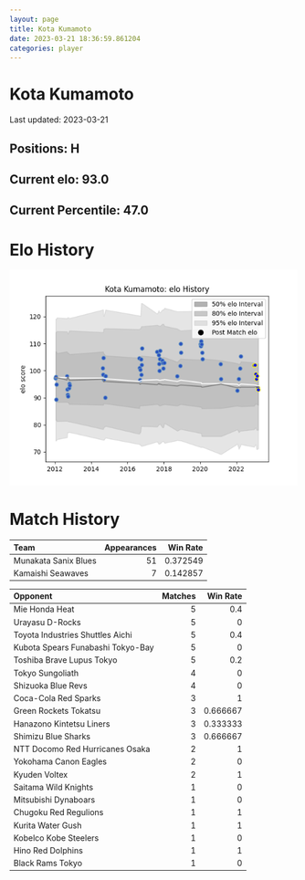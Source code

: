 ```yaml
---  
layout: page  
title: Kota Kumamoto  
date: 2023-03-21 18:36:59.861204  
categories: player  
---
```

# Kota Kumamoto


Last updated: 2023-03-21
## Positions: H

## Current elo: 93.0

## Current Percentile: 47.0

# Elo History


![elo history](history_KotaKumamoto.png)
# Match History


| Team                 |   Appearances |   Win Rate |
|:---------------------|--------------:|-----------:|
| Munakata Sanix Blues |            51 |   0.372549 |
| Kamaishi Seawaves    |             7 |   0.142857 |

| Opponent                          |   Matches |   Win Rate |
|:----------------------------------|----------:|-----------:|
| Mie Honda Heat                    |         5 |   0.4      |
| Urayasu D-Rocks                   |         5 |   0        |
| Toyota Industries Shuttles Aichi  |         5 |   0.4      |
| Kubota Spears Funabashi Tokyo-Bay |         5 |   0        |
| Toshiba Brave Lupus Tokyo         |         5 |   0.2      |
| Tokyo Sungoliath                  |         4 |   0        |
| Shizuoka Blue Revs                |         4 |   0        |
| Coca-Cola Red Sparks              |         3 |   1        |
| Green Rockets Tokatsu             |         3 |   0.666667 |
| Hanazono Kintetsu Liners          |         3 |   0.333333 |
| Shimizu Blue Sharks               |         3 |   0.666667 |
| NTT Docomo Red Hurricanes Osaka   |         2 |   1        |
| Yokohama Canon Eagles             |         2 |   0        |
| Kyuden Voltex                     |         2 |   1        |
| Saitama Wild Knights              |         1 |   0        |
| Mitsubishi Dynaboars              |         1 |   0        |
| Chugoku Red Regulions             |         1 |   1        |
| Kurita Water Gush                 |         1 |   1        |
| Kobelco Kobe Steelers             |         1 |   0        |
| Hino Red Dolphins                 |         1 |   1        |
| Black Rams Tokyo                  |         1 |   0        |